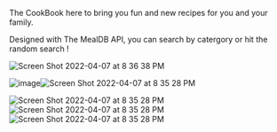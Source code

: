 The CookBook here to bring you fun and new recipes for you and your family.

Designed with The MealDB API, you can search by catergory or hit the random search !


![Screen Shot 2022-04-07 at 8 36 38 PM](https://user-images.githubusercontent.com/81345880/162361550-81e08772-7a33-454a-a090-aa6f5eec9b31.png)


![image](https://user-images.githubusercontent.com/81345880/158928817-a4b728c0-f4a0-4b3a-b71d-9bbf32968fb5.png)![Screen Shot 2022-04-07 at 8 35 28 PM](https://user-images.githubusercontent.com/81345880/162361758-79c6cc84-a1b0-45a6-9761-7e5f0422704f.png)

![Screen Shot 2022-04-07 at 8 35 28 PM](https://user-images.githubusercontent.com/81345880/162361681-fd16a536-358b-4666-8a1a-22c342fe0c70.png)![Screen Shot 2022-04-07 at 8 35 28 PM](https://user-images.githubusercontent.com/81345880/162361696-521ca65c-3063-4a14-9bdb-46785ab9791e.png)![Screen Shot 2022-04-07 at 8 35 28 PM](https://user-images.githubusercontent.com/81345880/162361740-b2d5219b-a7b8-4005-995d-18a0b609b4ac.png)



